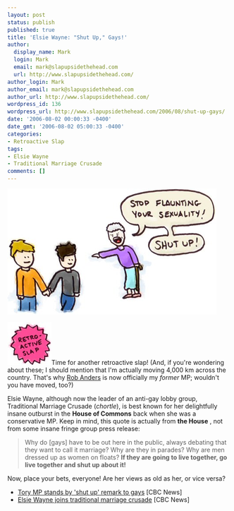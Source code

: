 ```yaml
---
layout: post
status: publish
published: true
title: 'Elsie Wayne: "Shut Up," Gays!'
author:
  display_name: Mark
  login: Mark
  email: mark@slapupsidethehead.com
  url: http://www.slapupsidethehead.com/
author_login: Mark
author_email: mark@slapupsidethehead.com
author_url: http://www.slapupsidethehead.com/
wordpress_id: 136
wordpress_url: http://www.slapupsidethehead.com/2006/08/shut-up-gays/
date: '2006-08-02 00:00:33 -0400'
date_gmt: '2006-08-02 05:00:33 -0400'
categories:
- Retroactive Slap
tags:
- Elsie Wayne
- Traditional Marriage Crusade
comments: []
---
```

![Elsie Wayne](/wp-content/media/2006/07/elsie_wayne.jpg)

![Retroactive Slap](/wp-content/media/2006/07/retroactive.jpg)Time for another retroactive slap! (And, if you're wondering about these; I should mention that I'm actually moving 4,000 km across the country. That's why [Rob Anders](http://www.slapupsidethehead.com/2006/07/homosexual-sex-marriage/ "You remember, the homosexual sex marriage guy!") is now officially my _former_ MP; wouldn't you have moved, too?)

Elsie Wayne, although now the leader of an anti-gay lobby group, Traditional Marriage Crusade (_chortle_), is best known for her delightfully insane outburst in the **House of Commons** back when she was a conservative MP. Keep in mind, this quote is actually from **the House** , not from some insane fringe group press release:

> Why do [gays] have to be out here in the public, always debating that they want to call it marriage? Why are they in parades? Why are men dressed up as women on floats? **If they are going to live together, go live together and shut up about it!**

Now, place your bets, everyone! Are her views as old as her, or vice versa?

- [Tory MP stands by 'shut up' remark to gays](http://www.cbc.ca/story/news/national/2003/05/09/elsie_gay030509.html) [CBC News]
- [Elsie Wayne joins traditional marriage crusade](http://www.cbc.ca/nb/story/nb_waynesame20060103.html) [CBC News]

